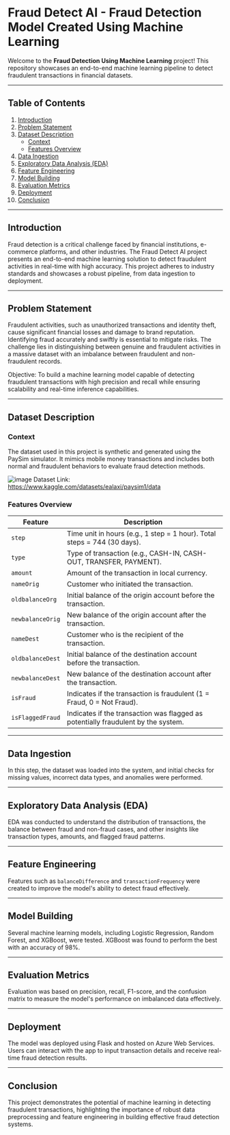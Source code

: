 # Fraud Detect AI - Fraud Detection Model Created Using Machine Learning

Welcome to the **Fraud Detection Using Machine Learning** project! This repository showcases an end-to-end machine learning pipeline to detect fraudulent transactions in financial datasets.

---

## Table of Contents

1. [Introduction](#introduction)
2. [Problem Statement](#problem-statement)
3. [Dataset Description](#dataset-description)
   - [Context](#context)
   - [Features Overview](#features-overview)
4. [Data Ingestion](#data-ingestion)
5. [Exploratory Data Analysis (EDA)](#exploratory-data-analysis-eda)
6. [Feature Engineering](#feature-engineering)
7. [Model Building](#model-building)
8. [Evaluation Metrics](#evaluation-metrics)
9. [Deployment](#deployment)
10. [Conclusion](#conclusion)

---

## Introduction

Fraud detection is a critical challenge faced by financial institutions, e-commerce platforms, and other industries. The Fraud Detect AI project presents an end-to-end machine learning solution to detect fraudulent activities in real-time with high accuracy. This project adheres to industry standards and showcases a robust pipeline, from data ingestion to deployment.

---

## Problem Statement

Fraudulent activities, such as unauthorized transactions and identity theft, cause significant financial losses and damage to brand reputation. Identifying fraud accurately and swiftly is essential to mitigate risks. The challenge lies in distinguishing between genuine and fraudulent activities in a massive dataset with an imbalance between fraudulent and non-fraudulent records.

Objective:
To build a machine learning model capable of detecting fraudulent transactions with high precision and recall while ensuring scalability and real-time inference capabilities.

---

## Dataset Description

### Context

The dataset used in this project is synthetic and generated using the PaySim simulator. It mimics mobile money transactions and includes both normal and fraudulent behaviors to evaluate fraud detection methods.

![image](https://github.com/user-attachments/assets/e9b1f426-68f0-485c-8417-87eece4169a3) Dataset Link: https://www.kaggle.com/datasets/ealaxi/paysim1/data

### Features Overview

| **Feature**        | **Description**                                                                                         |
|---------------------|-------------------------------------------------------------------------------------------------------|
| `step`             | Time unit in hours (e.g., 1 step = 1 hour). Total steps = 744 (30 days).                              |
| `type`             | Type of transaction (e.g., CASH-IN, CASH-OUT, TRANSFER, PAYMENT).                                     |
| `amount`           | Amount of the transaction in local currency.                                                         |
| `nameOrig`         | Customer who initiated the transaction.                                                              |
| `oldbalanceOrg`    | Initial balance of the origin account before the transaction.                                         |
| `newbalanceOrig`   | New balance of the origin account after the transaction.                                              |
| `nameDest`         | Customer who is the recipient of the transaction.                                                    |
| `oldbalanceDest`   | Initial balance of the destination account before the transaction.                                    |
| `newbalanceDest`   | New balance of the destination account after the transaction.                                         |
| `isFraud`          | Indicates if the transaction is fraudulent (1 = Fraud, 0 = Not Fraud).                               |
| `isFlaggedFraud`   | Indicates if the transaction was flagged as potentially fraudulent by the system.                     |

---

## Data Ingestion

In this step, the dataset was loaded into the system, and initial checks for missing values, incorrect data types, and anomalies were performed.

---

## Exploratory Data Analysis (EDA)

EDA was conducted to understand the distribution of transactions, the balance between fraud and non-fraud cases, and other insights like transaction types, amounts, and flagged fraud patterns.

---

## Feature Engineering

Features such as `balanceDifference` and `transactionFrequency` were created to improve the model's ability to detect fraud effectively.

---

## Model Building

Several machine learning models, including Logistic Regression, Random Forest, and XGBoost, were tested. XGBoost was found to perform the best with an accuracy of 98%.

---

## Evaluation Metrics

Evaluation was based on precision, recall, F1-score, and the confusion matrix to measure the model's performance on imbalanced data effectively.

---

## Deployment

The model was deployed using Flask and hosted on Azure Web Services. Users can interact with the app to input transaction details and receive real-time fraud detection results.

---

## Conclusion

This project demonstrates the potential of machine learning in detecting fraudulent transactions, highlighting the importance of robust data preprocessing and feature engineering in building effective fraud detection systems.
